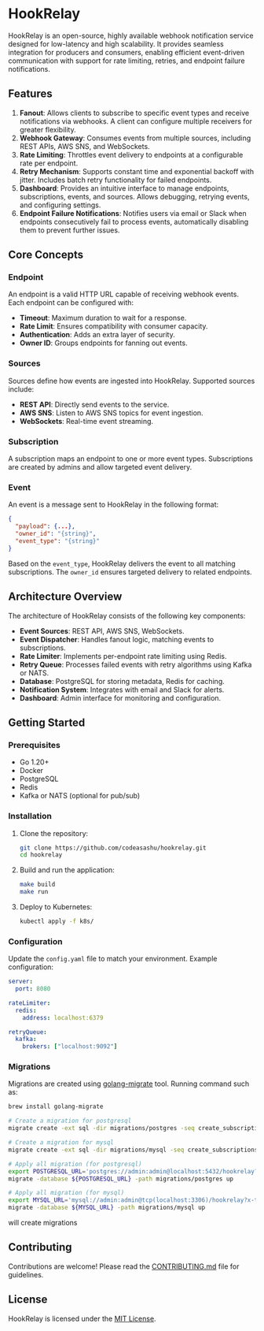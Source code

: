 # HookRelay

HookRelay is an open-source, highly available webhook notification service designed for low-latency and high scalability. It provides seamless integration for producers and consumers, enabling efficient event-driven communication with support for rate limiting, retries, and endpoint failure notifications.

## Features

1. **Fanout**: Allows clients to subscribe to specific event types and receive notifications via webhooks. A client can configure multiple receivers for greater flexibility.
2. **Webhook Gateway**: Consumes events from multiple sources, including REST APIs, AWS SNS, and WebSockets.
3. **Rate Limiting**: Throttles event delivery to endpoints at a configurable rate per endpoint.
4. **Retry Mechanism**: Supports constant time and exponential backoff with jitter. Includes batch retry functionality for failed endpoints.
5. **Dashboard**: Provides an intuitive interface to manage endpoints, subscriptions, events, and sources. Allows debugging, retrying events, and configuring settings.
6. **Endpoint Failure Notifications**: Notifies users via email or Slack when endpoints consecutively fail to process events, automatically disabling them to prevent further issues.

## Core Concepts

### Endpoint

An endpoint is a valid HTTP URL capable of receiving webhook events. Each endpoint can be configured with:

- **Timeout**: Maximum duration to wait for a response.
- **Rate Limit**: Ensures compatibility with consumer capacity.
- **Authentication**: Adds an extra layer of security.
- **Owner ID**: Groups endpoints for fanning out events.

### Sources

Sources define how events are ingested into HookRelay. Supported sources include:

- **REST API**: Directly send events to the service.
- **AWS SNS**: Listen to AWS SNS topics for event ingestion.
- **WebSockets**: Real-time event streaming.

### Subscription

A subscription maps an endpoint to one or more event types. Subscriptions are created by admins and allow targeted event delivery.

### Event

An event is a message sent to HookRelay in the following format:

```json
{
  "payload": {...},
  "owner_id": "{string}",
  "event_type": "{string}"
}
```

Based on the `event_type`, HookRelay delivers the event to all matching subscriptions. The `owner_id` ensures targeted delivery to related endpoints.

## Architecture Overview

The architecture of HookRelay consists of the following key components:

- **Event Sources**: REST API, AWS SNS, WebSockets.
- **Event Dispatcher**: Handles fanout logic, matching events to subscriptions.
- **Rate Limiter**: Implements per-endpoint rate limiting using Redis.
- **Retry Queue**: Processes failed events with retry algorithms using Kafka or NATS.
- **Database**: PostgreSQL for storing metadata, Redis for caching.
- **Notification System**: Integrates with email and Slack for alerts.
- **Dashboard**: Admin interface for monitoring and configuration.

## Getting Started

### Prerequisites

- Go 1.20+
- Docker
- PostgreSQL
- Redis
- Kafka or NATS (optional for pub/sub)

### Installation

1. Clone the repository:

   ```bash
   git clone https://github.com/codeasashu/hookrelay.git
   cd hookrelay
   ```

2. Build and run the application:

   ```bash
   make build
   make run
   ```

3. Deploy to Kubernetes:
   ```bash
   kubectl apply -f k8s/
   ```

### Configuration

Update the `config.yaml` file to match your environment. Example configuration:

```yaml
server:
  port: 8080

rateLimiter:
  redis:
    address: localhost:6379

retryQueue:
  kafka:
    brokers: ["localhost:9092"]
```

### Migrations

Migrations are created using [golang-migrate](https://github.com/golang-migrate/migrate) tool. Running command such as:

```sh
brew install golang-migrate

# Create a migration for postgresql
migrate create -ext sql -dir migrations/postgres -seq create_subscriptions

# Create a migration for mysql
migrate create -ext sql -dir migrations/mysql -seq create_subscriptions

# Apply all migration (for postgresql)
export POSTGRESQL_URL='postgres://admin:admin@localhost:5432/hookrelay?sslmode=disable'
migrate -database ${POSTGRESQL_URL} -path migrations/postgres up

# Apply all migration (for mysql)
export MYSQL_URL='mysql://admin:admin@tcp(localhost:3306)/hookrelay?x-tls-insecure-skip-verify=false'
migrate -database ${MYSQL_URL} -path migrations/mysql up
```

will create migrations

## Contributing

Contributions are welcome! Please read the [CONTRIBUTING.md](CONTRIBUTING.md) file for guidelines.

## License

HookRelay is licensed under the [MIT License](LICENSE).
